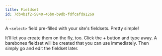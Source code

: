 ```yaml
---
title: Fieldset
id: 7db4b1f2-5840-46b0-b9db-fdfcafd91269
---
```

A `<select>` field pre-filled with your site's fieldsets. Pretty simple!

It'll let you create them on the fly, too. Click the + button and type away. A barebones fieldset will be created
that you can use immediately. Then simply go and edit the fieldset later.